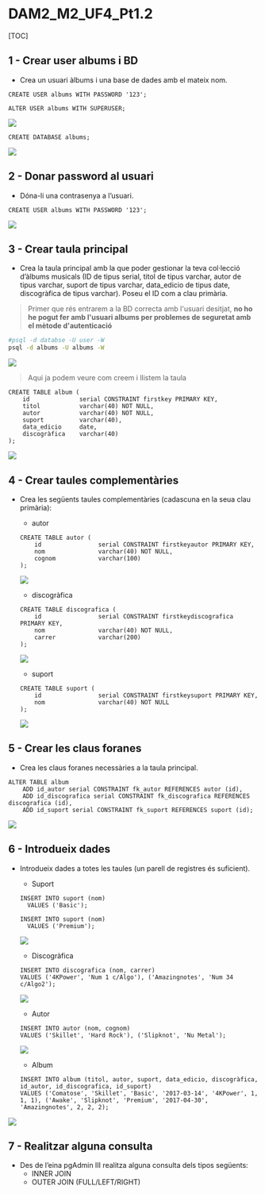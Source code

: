 # DAM2_M2_UF4_Pt1.2

[TOC]



## 1 - Crear user albums i BD

- Crea un usuari àlbums i una base de dades amb el mateix nom.

```plsql
CREATE USER albums WITH PASSWORD '123';
```

```plsql
ALTER USER albums WITH SUPERUSER;
```

![](img/1.png)



```plsql
CREATE DATABASE albums;
```

![](img/2.png)



## 2 - Donar password al usuari

- Dóna-li una contrasenya a l’usuari.

```plsql
CREATE USER albums WITH PASSWORD '123';
```

![](img/1.png)



## 3 - Crear taula principal

- Crea la taula principal amb la que poder gestionar la teva col·lecció d’àlbums musicals (ID de tipus serial, titol de tipus varchar, autor de tipus varchar, suport de tipus varchar, data_edicio de tipus date, discogràfica de tipus varchar). Poseu el ID com a clau primària.



> Primer que rés entrarem a la BD correcta amb l'usuari desitjat, **no ho he pogut fer amb l'usuari albums per problemes de seguretat amb el mètode d'autenticació**

```bash
#psql -d databse -U user -W
psql -d albums -U albums -W
```

![](img/3.png)

>
> Aqui ja podem veure com creem i llistem la taula
>

```plsql
CREATE TABLE album (
    id        		serial CONSTRAINT firstkey PRIMARY KEY,
    titol       	varchar(40) NOT NULL,
    autor			varchar(40) NOT NULL,
    suport			varchar(40),
    data_edicio		date,
    discogràfica	varchar(40)
);
```

![](img/4.png)



## 4 - Crear taules complementàries

- Crea les següents taules complementàries (cadascuna en la seua clau primària):
  - autor
  
  ```plsql
  CREATE TABLE autor (
      id        		serial CONSTRAINT firstkeyautor PRIMARY KEY,
      nom       		varchar(40) NOT NULL,
      cognom			varchar(100)
  );
  ```
  
  ![](img/5.png)
  
  
  
  - discogràfica
  
  ```plsql
  CREATE TABLE discografica (
      id        		serial CONSTRAINT firstkeydiscografica PRIMARY KEY,
      nom       		varchar(40) NOT NULL,
      carrer			varchar(200)
  );
  ```
  
  ![](img/6.png)
  
  
  
  - suport
  
  ```plsql
  CREATE TABLE suport (
      id        		serial CONSTRAINT firstkeysuport PRIMARY KEY,
      nom       		varchar(40) NOT NULL
  );
  ```
  
  ![](img/7.png)



## 5 - Crear les claus foranes

- Crea les claus foranes necessàries a la taula principal.

```plsql
ALTER TABLE album
	ADD id_autor serial CONSTRAINT fk_autor REFERENCES autor (id),
	ADD id_discografica serial CONSTRAINT fk_discografica REFERENCES discografica (id),
	ADD id_suport serial CONSTRAINT fk_suport REFERENCES suport (id);
```

![](img/8.png)

## 6 - Introdueix dades

- Introdueix dades a totes les taules (un parell de registres és suficient).

  - Suport

  ```plsql
  INSERT INTO suport (nom)
  	VALUES ('Basic');
  
  INSERT INTO suport (nom)
  	VALUES ('Premium');
  ```

  ![](img/9.png)

  

  - Discogràfica

  ```plsql
  INSERT INTO discografica (nom, carrer)
  VALUES ('4KPower', 'Num 1 c/Algo'), ('Amazingnotes', 'Num 34 c/Algo2');
  ```

  ![](img/10.png)

  

  - Autor

  ```plsql
  INSERT INTO autor (nom, cognom)
  VALUES ('Skillet', 'Hard Rock'), ('Slipknot', 'Nu Metal');
  ```

  ![](img/11.png)

  

  - Album

  ```plsql
  INSERT INTO album (titol, autor, suport, data_edicio, discogràfica, id_autor, id_discografica, id_suport)
  VALUES ('Comatose', 'Skillet', 'Basic', '2017-03-14', '4KPower', 1, 1, 1), ('Awake', 'Slipknot', 'Premium', '2017-04-30', 'Amazingnotes', 2, 2, 2);
  ```

![](img/12.png)




## 7 - Realitzar alguna consulta

- Des de l’eina pgAdmin III realitza alguna consulta dels tipos següents:
  - INNER JOIN 
  - OUTER JOIN (FULL/LEFT/RIGHT)

